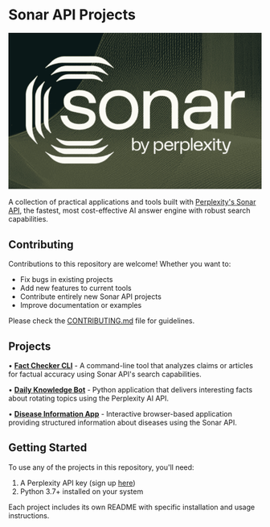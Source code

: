 # Sonar API Projects

![SONAR](assets/perplexity-sonar.png)

A collection of practical applications and tools built with [Perplexity's Sonar API](https://sonar.perplexity.ai/), the fastest, most cost-effective AI answer engine with robust search capabilities.

## Contributing

Contributions to this repository are welcome! Whether you want to:

- Fix bugs in existing projects
- Add new features to current tools
- Contribute entirely new Sonar API projects
- Improve documentation or examples

Please check the [CONTRIBUTING.md](./CONTRIBUTING.md) file for guidelines.


## Projects

• **[Fact Checker CLI](sonar-use-cases/fact_checker_cli/)** - A command-line tool that analyzes claims or articles for factual accuracy using Sonar API's search capabilities.

• **[Daily Knowledge Bot](sonar-use-cases/daily_knowledge_bot/)** - Python application that delivers interesting facts about rotating topics using the Perplexity AI API.

• **[Disease Information App](sonar-use-cases/daily_knowledge_bot/)** - Interactive browser-based application providing structured information about diseases using the Sonar API.

## Getting Started

To use any of the projects in this repository, you'll need:

1. A Perplexity API key (sign up [here](https://docs.perplexity.ai/guides/getting-started))
3. Python 3.7+ installed on your system

Each project includes its own README with specific installation and usage instructions.



